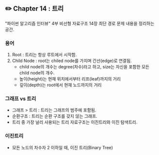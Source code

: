 ## **✏️ Chapter 14 : 트리**

"파이썬 알고리즘 인터뷰" 4부 비선형 자료구조 14장 최단 경로 문제 내용을 정리하는 공간.

### 용어
1) Root : 트리는 항상 루트에서 시작함.
2) Child Node : root는 chiled node를 가지며 간선(edge)로 연결됨.
    - child node의 개수는 degree(차수)라고 하고, size는 자신을 포함한 모든 child node의 개수.
    - 높이(height)는 현재 위치에서부터 리프(leaf)까지의 거리
    - 깊이(depth)는 root에서 현재 노드까지의 거리

### 그래프 vs 트리
- 그래프 > 트리 : 트리는 그래프의 범주에 포함됨.
- 순환구조 : 트리는 순환 구조를 갖지 않는 그래프.
- 트리 중 가장 널리 사용되는 트리 자료구조는 이진트리와 이진 탐색트리.

### 이진트리
- 모든 노드의 차수자 2 이하일 때, 이진 트리(Binary Tree)


